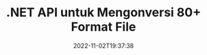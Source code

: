 ---
############################# Static ############################
layout: "product"
date: 2022-11-02T19:37:38
draft: false

product: "Conversion"
product_tag: "conversion"
platform: .NET
platform_tag: net

############################# Head ############################
head_title: "C# .NET Document Conversion API | Konversi PDF Word Excel PPTX Gambar HTML"
head_description: "C# .NET Document Conversion API. Konversi PDF Word DOC DOCX, Excel Spreadsheets PPT PPTX, HTML, PSD, MPT MPP, Email MSG EMLX, AutoCAD & format file gambar."

############################# Header ############################
title: ".NET API untuk Mengonversi 80+ Format File"
description: "API Sederhana untuk Mengintegrasikan Fungsi Konversi Dokumen & Gambar ke dalam Aplikasi .NET tanpa Menginstal Perangkat Lunak Eksternal apa pun."
button:
    enable: true
    icon: "fas fa-arrow-down"
    label: "Unduh Uji Coba Gratis"
    link: "https://downloads.groupdocs.com/conversion/net"

############################# SubMenu ############################
submenu:
    enable: true
    
    left:
        img_alt: "GroupDocs.Conversion for .NET"
        image: "https://www.groupdocs.cloud/templates/groupdocs/images/product-logos/groupdocs-conversion-net.png"
        product: "GroupDocs.Conversion"
        platform: ".NET"

    middle:
        button:
            # button loop
            - link: "#overview"
              text: "Ringkasan"

            # button loop
            - link: "#features"
              text: "Fitur"

            # button loop
            - link: "#support"
              text: "Mendukung"

            # button loop
            - link: "https://products.groupdocs.app/conversion"
              text: "Demo Langsung"

            # button loop
            - link: "https://purchase.groupdocs.com/pricing/conversion/net"
              text: "Harga"

    right:
        link_download: "https://downloads.groupdocs.com/conversion"
        link_learn: "https://docs.groupdocs.com/conversion/net/"
        link_buy: "https://purchase.groupdocs.com"

############################# Overview ############################
overview:
    enable: true
    content: |
      GroupDocs.Conversion for .NET menawarkan serangkaian API sederhana, memungkinkan pengembang untuk membangun aplikasi konversi dokumen yang kuat di C#, ASP.NET dan teknologi terkait .NET lainnya. GroupDocs.Conversion for .NET API memberikan solusi konversi file yang cepat, efisien, dan andal kepada pengguna akhir Anda. Ini mendukung melakukan konversi yang akurat di antara semua format dokumen bisnis populer termasuk: PDF, HTML, Email, dokumen Microsoft Word, spreadsheet Excel, presentasi PowerPoint, Proyek, Photoshop, CorelDraw, AutoCAD, diagram, format file gambar raster dan banyak lagi. Pustaka konverter dokumen secara otomatis mendeteksi format dokumen sumber dan memberi Anda semua kontrol untuk mengonversi seluruh dokumen atau halaman tertentu ke format output yang diinginkan. Lebih mudah untuk mengganti font yang hilang dengan yang disukai dan menambahkan teks atau tanda air gambar ke halaman dokumen mana pun.

      GroupDocs.Conversion for .NET dapat digunakan untuk mengembangkan aplikasi di lingkungan pengembangan apa pun yang menargetkan platform .NET. Ini kompatibel dengan semua bahasa berbasis .NET dan mendukung sistem operasi populer (Windows, Linux, MacOS) di mana kerangka kerja Mono atau .NET (termasuk .NET Core) dapat diinstal.
    tabs:
      enable: true
      
      ## TAB ONE ##
      tab_one:
        description: |
          Berikut adalah ikhtisar GroupDocs.Conversion for .NET:
        
        right:
          enable: true
          icon: "fab fa-html5"
          title: "Ringkasan"
          content: |
            * Deteksi Otomatis Jenis File
            * Konversi Dokumen
            * Konversi Presentasi
            * Konversi Spreadsheet
            * Konversi Gambar Raster
            * Konversi Dokumen PDF
            * Konversi Format Lain
            * Terapkan Tanda Air
            * Tentukan Kata Sandi File
            * Sesuaikan Konversi

      ## TAB TWO ##
      tab_two:
        description: |
          GroupDocs.Conversion for .NET mendukung konversi antara semua [format file dokumen] yang populer dan yang umum digunakan(https://docs.groupdocs.com/conversion/net/supported-document-formats/).

        left:
          enable: true
          table:
            # table loop
            - title: "Konversi Dari:"
              content: |
                * **Dokumen**: DOC, DOCX, DOCM, DOT, DOTX, DOTM, RTF, TXT, ODT, OTT
                * **Spreadsheet**: XLS, XLSX, XLSM, XLSB, CSV, XLS2003, ODS, TSV, XLT, XLTX, XLTM, XLAM, FODS, SXC
                * **Presentasi**: PPT, PPTX, PPS, PPSX, ODP, POT, POTX, POTM, PPTM, PPSM, FODP
                * **Gambar**: TIF, TIFF, JPG, JPEG, PNG, GIF, BMP, ICO, DIB, JPC, JPEG-LS, JPEG2000
                * **Portabel**: PDF, XPS, OXPS, EPUB
                * **HTML**: HTML, HTML, MHTML
                * **Metafile**: EMZ, WMZ
                * **PhotoShop**: PSD
                * **Proyek**: MPP, MPT, MPX
                * **Outlook**: PST, OST
                * **Email**: MSG, EML, EMLX
                * **Diagram**: VSD, VSDX, VSDM, VSS, VSSM, VST, VSTM, VSX, VTX, VDW, VDX, SVG, SVGZ
                * **AutoCAD**: DXF, DWG, DWF, STL, IFC, DWT
                * **PostScript**: EPS, PS, PSL, CGM
                * **CorelDRAW**: CDR, CMX
                * **Lainnya**: VCF, PLT, LGS, OTG, MD, AI, LOG

        right:
          enable: true
          table:
            # table loop
            - title: "Ubah ke:"
              content: |
                * **Dokumen**: DOC, DOCX, DOCM, DOT, DOTX, DOTM, RTF, TXT, ODT, OTT
                * **Spreadsheet**: XLS, XLSX, XLSM, XLSB, CSV, XLS2003, TSV, XLTX, ODS, XLAM, FODS, DIF, SXC
                * **Presentasi**: PPT, PPTX, PPS, PPSX, ODP, POTX, POTM, PPTM, PPSM, FODP
                * **Gambar**: TIF, TIFF, JPG, JPEG, PNG, GIF, BMP, ICO, JPEG2000
                * **Metafile**: EMF, WMF, EMZ, WMZ
                * **Diagram**: SVGZ
                * **Portabel**: PDF, XPS
                * **HTML**: HTML, HTML, MHTML
                * **Lainnya**: MD

      ## TAB THREE ##
      tab_three:
        description: |
          GroupDocs.Conversion for .NET mendukung Sistem Operasi, Kerangka & Manajer Paket berikut:
      
        left:
          enable: true
          table:
            # table loop
            - icon: "fab fa-windows"
              title: "Sistem operasi"
              content: |
                Windows Desktop, Windows Server, Windows Azure, Linux, MacOS

            # table loop
            - icon: "fas fa-code"
              title: "Kerangka yang Didukung"
              content: |
                Frameworks: .NET Framework, .NET Standard, .NET Core, Mono

        right:
          enable: true
          table:
            # table loop
            - icon: "fas fa-box"
              title: "Manajer Paket"
              content: |
                Nuget

            # table loop
            - icon: "fas fa-tools"
              title: "Manajer Paket"
              content: |
                Microsoft Visual Studio, Xamarin, MonoDevelop

############################# Features ############################
features:
    enable: true
    title: "GroupDocs.Conversion for .NET Fitur"

    feature:
      # feature loop
      - icon: "fas fa-copy"
        content: "Integrasi Mudah & Lisensi Terukur"

      # feature loop
      - icon: "fas fa-eye"
        content: "Atur Opsi Zoom Default saat Mengonversi ke Kata, Slide, atau Sel"

      # feature loop
      - icon: "fas fa-bolt"
        content: "Konversikan ke/dari semua Format Gambar Raster Populer & Tetapkan DPI Gambar, Tinggi & Lebar"
      
      # feature loop
      - icon: "fas fa-file-powerpoint"
        content: "Konversi PDF & Gambar ke Skala Abu-abu & Linearisasi Dokumen PDF untuk Web"

      # feature loop
      - icon: "fas fa-code"
        content: "Tentukan Level Bookmark, Level Heading, dan Level yang Diperluas dalam Konversi Word ke PDF/XPS"

      # feature loop
      - icon: "fas fa-cloud"
        content: "Konfigurasi & Tempatkan Tanda Air dalam Dokumen yang Dikonversi sebagai Latar Belakang untuk Ditampilkan di Belakang Teks"

      # feature loop
      - icon: "fas fa-remove-format"
        content: "Render Header Email selama Konversi dari Email"

      # feature loop
      - icon: "fas fa-comment-slash"
        content: "Tetapkan Direktori Font Kustom & Muat/Ganti Font Secara Eksplisit selama Konversi Dokumen"

      # feature loop
      - icon: "fas fa-location-arrow"
        content: "Setel Font Default untuk Mengganti Font yang Hilang untuk Konversi Dokumen, Slide & Spreadsheet"

      # feature loop
      - icon: "fas fa-border-all"
        content: ""

      # feature loop
      - icon: "fas fa-wrench"
        content: "Konversikan Spreadsheet dengan Garis Kisi & Hapus Komentar dari Slide Saat Konversi"

      # feature loop
      - icon: "fas fa-columns"
        content: "Konversi Halaman Dokumen Tertentu sebagai Format PDF & Konversi Rentang Sel Tertentu dalam Spreadsheet"

      # feature loop
      - icon: "fas fa-file-word"
        content: "Tampilkan Lembar Tersembunyi & Lewati Baris dan Kolom Kosong saat Mengonversi Spreadsheet"

      # feature loop
      - icon: "fas fa-envelope"
        content: "Hitung Total Halaman Dokumen & Setel Kata Sandi ke Dokumen Tidak Terproteksi selama Konversi"

      # feature loop
      - icon: "fas fa-print"
        content: "Opsi untuk Menghapus Anotasi & File Tertanam dari PDF"

      # feature loop
      - icon: "fas fa-file-archive"
        content: "Buat Markup yang Sesuai dengan HTML 5 saat Mengonversi ke HTML"

      # feature loop
      - icon: "fas fa-lock"
        content: "Deteksi Otomatis Jenis Sumber & Kembalikan semua Kemungkinan Konversi saat Mengonversi dari Aliran"

      # feature loop
      - icon: "fas fa-file-code"
        content: "Kemampuan untuk Mengembalikan Setiap Halaman dalam Aliran Terpisah saat Mengonversi ke PDF atau HTML"
      
      # feature loop
      - icon: "fas fa-fill-drip"
        content: "Tampilkan/Sembunyikan Markup, Komentar & Lacak Perubahan saat Mengonversi dari Word"

      # feature loop
      - icon: "fas fa-file-excel"
        content: "Konversi DOCX ke Tiff G3 dengan Opsi Shading"

      # feature loop
      - icon: "fas fa-heading"
        content: "Konversi Tata Letak Tertentu saat Mengonversi dari Dokumen CAD"

      # feature loop
      - icon: "fas fa-project-diagram"
        content: "Penamaan Otomatis saat Menyimpan Dokumen yang Dikonversi ke File"

      # feature loop
      - icon: "fas fa-cube"
        content: "Lisensi Bermeter Didukung untuk Ditagih berdasarkan Penggunaan API"

      # feature loop
      - icon: "fab fa-uncharted"
        content: "Konversikan Diagram ke Format File Pemrosesan Kata"
      
      # feature loop
      - icon: "fab fa-uncharted"
        content: "Tambahkan Nomor Halaman saat Mengonversi HTML ke Dokumen Pengolah Kata"

      # feature loop
      - icon: "fab fa-uncharted"
        content: "Konversikan Dokumen XML ke Format Apapun tanpa Transformasi"

      # feature loop
      - icon: "fab fa-uncharted"
        content: "Pantau Kemajuan Konversi File (Mulai, Akhir) Langsung dari Aplikasi Sisi Klien"

    more_feature:
      # more_feature_loop
      - title: "Konversi Format Dokumen dengan Mudah"
        content: |
          Menggunakan GroupDocs.Conversion for .NET, mengonversi format file dokumen menjadi sangat mudah. Contoh berikut menunjukkan cara mengonversi file PDF menjadi file DOC menggunakan C#:  
            
          {features.more_feature.step1} 
          {features.more_feature.step2} 
          {features.more_feature.step3} 
            
          ```csharp    
           // Muat file sumber DOCX untuk konversi
          var converter = new GroupDocs.Conversion.Converter("input.docx");
          // Siapkan opsi konversi untuk format target PDF
          var convertOptions = converter.GetPossibleConversions()["pdf"].ConvertOptions;
          // Konversikan ke format PDF
          converter.Convert("output.pdf", convertOptions);
          ```
            
      # more_feature_loop
      - title: "Konversi ke Format Gambar"
        content: "GroupDocs.Conversion for .NET dapat digunakan untuk mengembangkan aplikasi di lingkungan pengembangan apa pun yang menargetkan platform .NET. Ini kompatibel dengan semua bahasa berbasis .NET dan mendukung sistem operasi populer (Windows, Linux, MacOS) di mana kerangka kerja Mono atau .NET (termasuk .NET Core) dapat diinstal."

      # more_feature_loop
      - title: "Mendukung berbagai Jenis Format PDF"
        content: |
          GroupDocs.Conversion for .NET API mendukung konversi dokumen ke jenis/format PDF berikut:  
            
          * PdfA_1A
          * PdfA_1B
          * PdfA_2A
          * PdfA_3A
          * PdfA_2B
          * PdfA_2U
          * PdfA_3B
          * PdfA_3U
          * v1_3
          * v1_4
          * v1_5
          * v1_6
          * v1_7
          * PdfX_1A
          * PdfX3

############################# Support ############################
support:
    enable: true

############################# Solutions ############################
solutions:
    enable: true
    title: "GroupDocs.Conversion menawarkan API konversi dokumen untuk lingkungan pengembangan populer lainnya"

    solution:
        # solution loop
        - img_alt: "GroupDocs.Conversion untuk Java"
          image: "https://www.groupdocs.cloud/templates/groupdocs/images/product-logos/groupdocs-conversion-java.png"
          product: "GroupDocs.Conversion"
          platform: "Jawa"
          link: "/konversi/java/"

############################# Back to top ###############################
back_to_top:
  enable: true
---